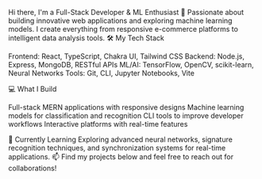 Hi there, I'm a Full-Stack Developer & ML Enthusiast 👋
Passionate about building innovative web applications and exploring machine learning models. I create everything from responsive e-commerce platforms to intelligent data analysis tools.
🛠️ My Tech Stack

Frontend: React, TypeScript, Chakra UI, Tailwind CSS
Backend: Node.js, Express, MongoDB, RESTful APIs
ML/AI: TensorFlow, OpenCV, scikit-learn, Neural Networks
Tools: Git, CLI, Jupyter Notebooks, Vite

💻 What I Build

Full-stack MERN applications with responsive designs
Machine learning models for classification and recognition
CLI tools to improve developer workflows
Interactive platforms with real-time features

🌱 Currently Learning
Exploring advanced neural networks, signature recognition techniques, and synchronization systems for real-time applications.
📫 Find my projects below and feel free to reach out for collaborations!
